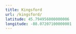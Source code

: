 ```yaml
---
title: Kingsford
url: /kingsford/
latitude: 45.794956000000006
longitude: -88.07207100000001
---
```

